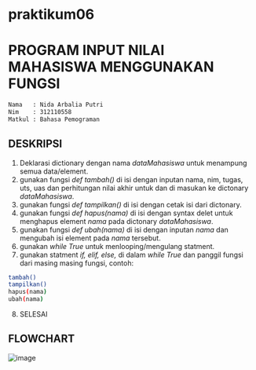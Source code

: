 # praktikum06
# **PROGRAM INPUT NILAI MAHASISWA MENGGUNAKAN FUNGSI**

```sh
Nama   : Nida Arbalia Putri
Nim    : 312110558
Matkul : Bahasa Pemograman
```

## **DESKRIPSI**

1. Deklarasi dictionary dengan nama _dataMahasiswa_ untuk menampung semua data/element.
2. gunakan fungsi _def tambah()_ di isi dengan inputan nama, nim, tugas, uts, uas dan perhitungan nilai akhir untuk dan di masukan ke dictonary _dataMahasiswa_.
3. gunakan fungsi _def tampilkan()_ di isi dengan cetak isi dari dictonary.
4. gunakan fungsi _def hapus(nama)_ di isi dengan syntax delet untuk menghapus element _nama_ pada dictonary _dataMahasiswa_.
5. gunakan fungsi _def ubah(nama)_ di isi dengan inputan _nama_ dan mengubah isi element pada _nama_ tersebut.
6. gunakan _while True_ untuk menlooping/mengulang statment.
7. gunakan statment _if, elif, else,_ di dalam _while True_ dan panggil fungsi dari masing masing fungsi, contoh:
```sh
tambah()
tampilkan()
hapus(nama)
ubah(nama)
```
8. SELESAI
## **FLOWCHART**
![image](https://user-images.githubusercontent.com/92866211/146348549-e9bad0db-e4a4-47dd-991e-2ef1fb1016c5.png)

